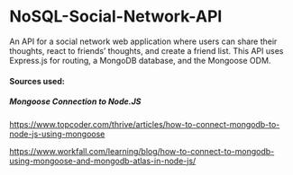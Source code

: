 # NoSQL-Social-Network-API
An API for a social network web application where users can share their thoughts, react to friends’ thoughts, and create a friend list. This API uses Express.js for routing, a MongoDB database, and the Mongoose ODM.



#### Sources used:

##### Mongoose Connection to Node.JS
https://www.topcoder.com/thrive/articles/how-to-connect-mongodb-to-node-js-using-mongoose

https://www.workfall.com/learning/blog/how-to-connect-to-mongodb-using-mongoose-and-mongodb-atlas-in-node-js/



